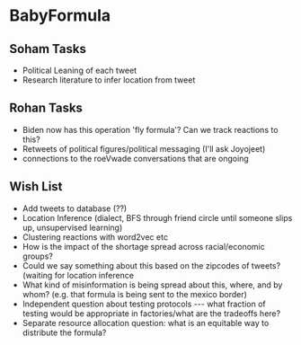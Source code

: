 # BabyFormula

## Soham Tasks
- Political Leaning of each tweet
- Research literature to infer location from tweet


## Rohan Tasks
- Biden now has this operation 'fly formula'? Can we track reactions to this? 
- Retweets of political figures/political messaging (I'll ask Joyojeet)
- connections to the roeVwade conversations that are ongoing

## Wish List
- Add tweets to database (??)
- Location Inference (dialect, BFS through friend circle until someone slips up, unsupervised learning)
- Clustering reactions with word2vec etc
- How is the impact of the shortage spread across racial/economic groups?
- Could we say something about this based on the zipcodes of tweets? (waiting for location inference
- What kind of misinformation is being spread about this, where, and by whom? (e.g. that formula is being sent to the mexico border)
- Independent question about testing protocols --- what fraction of testing would be appropriate in factories/what are the tradeoffs here? 
- Separate resource allocation question: what is an equitable way to distribute the formula?
